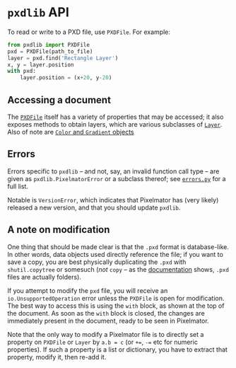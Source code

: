 # `pxdlib` API

To read or write to a PXD file, use `PXDFile`. For example:

```python
from pxdlib import PXDFile
pxd = PXDFile(path_to_file)
layer = pxd.find('Rectangle Layer')
x, y = layer.position
with pxd:
    layer.position = (x+20, y-20)
```

## Accessing a document

The [`PXDFile`](/docs/api/PXDFile.md) itself has a variety of properties that may be accessed; it also exposes methods to obtain layers, which are various subclasses of [`Layer`](/docs/api/Layer.md). Also of note are [`Color` and `Gradient` objects](/docs/api/structures.md)

## Errors

Errors specific to `pxdlib` – and not, say, an invalid function call type – are given as `pxdlib.PixelmatorError` or a subclass thereof; see [`errors.py`](/pxdlib/errors.py) for a full list. 

Notable is `VersionError`, which indicates that Pixelmator has (very likely) released a new version, and that you should update `pxdlib`.

## A note on modification

One thing that should be made clear is that the `.pxd` format is database-like. In other words, data objects used directly reference the file; if you want to save a copy, you are best physically duplicating the `.pxd` with `shutil.copytree` or somesuch (_not_ `copy` – as the [documentation](/docs/pxd/) shows, `.pxd` files are actually folders).

If you attempt to modify the `pxd` file, you will receive an `io.UnsupportedOperation` error unless the `PXDFile` is open for modification. The best way to access this is using the `with` block, as shown at the top of the document. As soon as the `with` block is closed, the changes are immediately present in the document, ready to be seen in Pixelmator.

Note that the only way to modify a Pixelmator file is to directly set a property on `PXDFile` or `Layer` by `a.b = c` (or `+=`, `-=` etc for numeric properties). If such a property is a list or dictionary, you have to extract that property, modify it, then re-add it.
